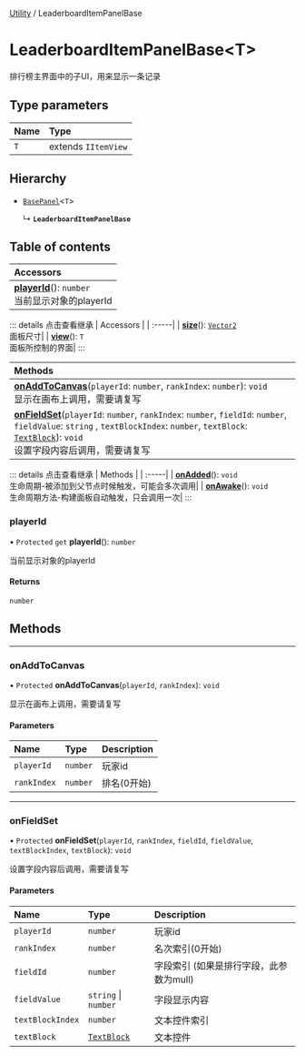 [Utility](../groups/Core.Utility.md) / LeaderboardItemPanelBase

# LeaderboardItemPanelBase<T\> <Badge type="tip" text="Class" /> <Score text="LeaderboardItemPanelBase<T\>" />

排行榜主界面中的子UI，用来显示一条记录

## Type parameters

| Name | Type |
| :------ | :------ |
| `T` | extends `IItemView` |

## Hierarchy

- [`BasePanel`](mw.BasePanel.md)<`T`\>

  ↳ **`LeaderboardItemPanelBase`**

## Table of contents

| Accessors |
| :-----|
| **[playerId](mw.LeaderboardItemPanelBase.md#playerid)**(): `number` <br> 当前显示对象的playerId|


::: details 点击查看继承
| Accessors |
| :-----|
| **[size](mw.BasePanel.md#size)**(): [`Vector2`](mw.Vector2.md) <br> 面板尺寸|
| **[view](mw.BasePanel.md#view)**(): `T` <br> 面板所控制的界面|
:::


| Methods |
| :-----|
| **[onAddToCanvas](mw.LeaderboardItemPanelBase.md#onaddtocanvas)**(`playerId`: `number`, `rankIndex`: `number`): `void` <br> 显示在画布上调用，需要请复写|
| **[onFieldSet](mw.LeaderboardItemPanelBase.md#onfieldset)**(`playerId`: `number`, `rankIndex`: `number`, `fieldId`: `number`, `fieldValue`: `string` \, `textBlockIndex`: `number`, `textBlock`: [`TextBlock`](mw.TextBlock.md)): `void` <br> 设置字段内容后调用，需要请复写|


::: details 点击查看继承
| Methods |
| :-----|
| **[onAdded](mw.BasePanel.md#onadded)**(): `void` <br> 生命周期-被添加到父节点时候触发，可能会多次调用|
| **[onAwake](mw.BasePanel.md#onawake)**(): `void` <br> 生命周期方法-构建面板自动触发，只会调用一次|
:::


### playerId <Score text="playerId" /> 

• `Protected` `get` **playerId**(): `number` <Badge type="tip" text="client" />

当前显示对象的playerId


#### Returns

`number`


## Methods
___

### onAddToCanvas <Score text="onAddToCanvas" /> 

• `Protected` **onAddToCanvas**(`playerId`, `rankIndex`): `void` <Badge type="tip" text="client" />

显示在画布上调用，需要请复写


#### Parameters

| Name | Type | Description |
| :------ | :------ | :------ |
| `playerId` | `number` |  玩家id |
| `rankIndex` | `number` |  排名(0开始) |


___

### onFieldSet <Score text="onFieldSet" /> 

• `Protected` **onFieldSet**(`playerId`, `rankIndex`, `fieldId`, `fieldValue`, `textBlockIndex`, `textBlock`): `void` <Badge type="tip" text="client" />

设置字段内容后调用，需要请复写


#### Parameters

| Name | Type | Description |
| :------ | :------ | :------ |
| `playerId` | `number` |  玩家id |
| `rankIndex` | `number` |  名次索引(0开始) |
| `fieldId` | `number` |  字段索引 (如果是排行字段，此参数为mull) |
| `fieldValue` | `string` \| `number` |  字段显示内容 |
| `textBlockIndex` | `number` |  文本控件索引 |
| `textBlock` | [`TextBlock`](mw.TextBlock.md) |  文本控件 |

